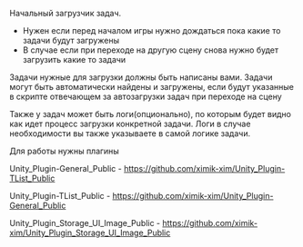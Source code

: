 Начальный загрузчик задач.
- Нужен если перед началом игры нужно дождаться пока какие то задачи будут загружены
- В случае если при переходе на другую сцену снова нужно будет загрузить какие то задачи

Задачи нужные для загрузки должны быть написаны вами.
Задачи могут быть автоматически найдены и загружены, если будут указанные в скрипте отвечающем за автозагрузки задач при переходе на сцену

Также у задач может быть логи(опционально), по которым будет видно как идет процесс загрузки конкретной задачи. 
Логи в случае необходимости вы также указываете в самой логике задачи.

Для работы нужны плагины

Unity_Plugin-General_Public - https://github.com/ximik-xim/Unity_Plugin-TList_Public

Unity_Plugin-TList_Public - https://github.com/ximik-xim/Unity_Plugin-General_Public

Unity_Plugin_Storage_UI_Image_Public - https://github.com/ximik-xim/Unity_Plugin_Storage_UI_Image_Public
